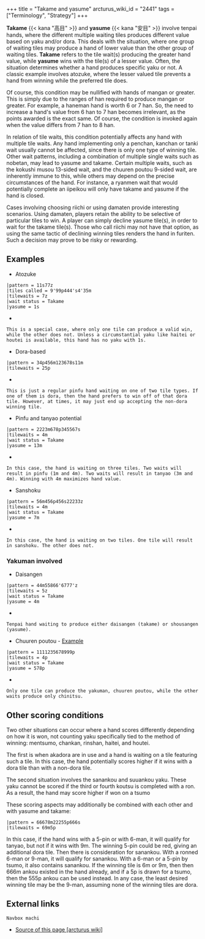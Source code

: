 +++
title = "Takame and yasume"
arcturus_wiki_id = "2441"
tags = ["Terminology", "Strategy"]
+++

**Takame** {{< kana "高目" >}} and **yasume** {{< kana "安目" >}} involve tenpai hands, where the
different multiple waiting tiles produces different value based on yaku and/or dora. This deals with
the situation, where one group of waiting tiles may produce a hand of lower value than the other
group of waiting tiles. **Takame** refers to the tile wait(s) producing the greater hand value,
while **yasume** wins with the tile(s) of a lesser value. Often, the situation determines whether a
hand produces specific yaku or not. A classic example involves atozuke, where the lesser valued tile
prevents a hand from winning while the preferred tile does.

Of course, this condition may be nullified with hands of mangan or greater. This is simply due to
the ranges of han required to produce mangan or greater. For example, a haneman hand is worth 6 or 7
han. So, the need to increase a hand's value from 6 han to 7 han becomes irrelevant, as the points
awarded is the exact same. Of course, the condition is invoked again when the value differs from 7
han to 8 han.

In relation of tile waits, this condition potentially affects any hand with multiple tile waits. Any
hand implementing only a penchan, kanchan or tanki wait usually cannot be affected, since there is
only one type of winning tile. Other wait patterns, including a combination of multiple single waits
such as nobetan, may lead to yasume and takame. Certain multiple waits, such as the kokushi musou
13-sided wait, and the chuuren poutou 9-sided wait, are inherently immune to this, while others may
depend on the precise circumstances of the hand. For instance, a ryanmen wait that would potentially
complete an iipeikou will only have takame and yasume if the hand is closed.

Cases involving choosing riichi or using damaten provide interesting scenarios. Using damaten,
players retain the ability to be selective of particular tiles to win. A player can simply decline
yasume tile(s), in order to wait for the takame tile(s). Those who call riichi may not have that
option, as using the same tactic of declining winning tiles renders the hand in furiten. Such a
decision may prove to be risky or rewarding.

## Examples

- Atozuke

```machi
|pattern = 11s77z
|tiles called = 9'99p444's4'35m
|tilewaits = 7z
|wait status = Takame
|yasume = 1s
```

-


    This is a special case, where only one tile can produce a valid win, while the other does not. Unless a circumstantial yaku like haitei or houtei is available, this hand has no yaku with 1s.

<!-- end list -->

- Dora-based

```machi
|pattern = 34p456m123678s11m
|tilewaits = 25p
```

-


    This is just a regular pinfu hand waiting on one of two tile types. If one of them is dora, then the hand prefers to win off of that dora tile. However, at times, it may just end up accepting the non-dora winning tile.

<!-- end list -->

- Pinfu and tanyao potential

```machi
|pattern = 2223m678p345567s
|tilewaits = 4m
|wait status = Takame
|yasume = 13m
```

-


    In this case, the hand is waiting on three tiles. Two waits will result in pinfu (1m and 4m). Two waits will result in tanyao (3m and 4m). Winning with 4m maximizes hand value.

<!-- end list -->

- Sanshoku

```machi
|pattern = 56m456p456s22233z
|tilewaits = 4m
|wait status = Takame
|yasume = 7m
```

-


    In this case, the hand is waiting on two tiles. One tile will result in sanshoku. The other does not.

### Yakuman involved

- Daisangen

```machi
|pattern = 44m55866'6777'z
|tilewaits = 5z
|wait status = Takame
|yasume = 4m
```

-


    Tenpai hand waiting to produce either daisangen (takame) or shousangen (yasume).

<!-- end list -->

- Chuuren poutou - [Example](http://tenhou.net/0/?log=2013102709gm-0009-7447-dce693b1&tw=0&ts=11)

```machi
|pattern = 1111235678999p
|tilewaits = 4p
|wait status = Takame
|yasume = 578p
```

-


    Only one tile can produce the yakuman, chuuren poutou, while the other waits produce only chinitsu.

## Other scoring conditions

Two other situations can occur where a hand scores differently depending on how it is won, not
counting yaku specifically tied to the method of winning: mentsumo, chankan, rinshan, haitei, and
houtei.

The first is when akadora are in use and a hand is waiting on a tile featuring such a tile. In this
case, the hand potentially scores higher if it wins with a dora tile than with a non-dora tile.

The second situation involves the sanankou and suuankou yaku. These yaku cannot be scored if the
third or fourth koutsu is completed with a ron. As a result, the hand may score higher if won on a
tsumo

These scoring aspects may additionally be combined with each other and with yasume and takame:

```machi
|pattern = 66678m22255p666s
|tilewaits = 69m5p
```

In this case, if the hand wins with a 5-pin or with 6-man, it will qualify for tanyao, but not if it
wins with 9m. The winning 5-pin could be red, giving an additional dora tile. Then there is
consideration for sanankou. With a ronned 6-man or 9-man, it will qualify for sanankou. With a 6-man
or a 5-pin by tsumo, it also contains sanankou. If the winning tile is 6m or 9m, then then 666m
ankou existed in the hand already, and if a 5p is drawn for a tsumo, then the 555p ankou can be used
instead. In any case, the least desired winning tile may be the 9-man, assuming none of the winning
tiles are dora.

## External links

`Navbox machi`

- [Source of this page [arcturus wiki]](http://arcturus.su/wiki/Takame_and_yasume)
